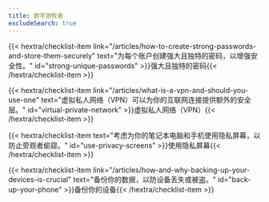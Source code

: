 ```yaml
---
title: 数字游牧者
excludeSearch: true
---
```

{{< hextra/checklist-item link="/articles/how-to-create-strong-passwords-and-store-them-securely" text="为每个账户创建强大且独特的密码，以增强安全性。" id="strong-unique-passwords" >}}强大且独特的密码{{< /hextra/checklist-item >}}

{{< hextra/checklist-item link="/articles/what-is-a-vpn-and-should-you-use-one" text="虚拟私人网络（VPN）可以为你的互联网连接提供额外的安全层。" id="virtual-private-network" >}}虚拟私人网络（VPN）{{< /hextra/checklist-item >}}

{{< hextra/checklist-item text="考虑为你的笔记本电脑和手机使用隐私屏幕，以防止旁观者偷窥。" id="use-privacy-screens" >}}使用隐私屏幕{{< /hextra/checklist-item >}}

{{< hextra/checklist-item link="/articles/how-and-why-backing-up-your-devices-is-crucial" text="备份你的数据，以防设备丢失或被盗。" id="back-up-your-phone" >}}备份你的设备{{< /hextra/checklist-item >}}